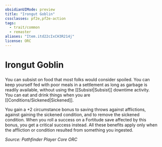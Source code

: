```yaml
---
obsidianUIMode: preview
title: "Irongut Goblin"
cssclasses: pf2e,pf2e-action
tags:
  - trait/common
  - remaster
aliases: "Item.itd22cIxCH3R214j"
license: ORC
---
```

# Irongut Goblin

### 






You can subsist on food that most folks would consider spoiled. You can keep yourself fed with poor meals in a settlement as long as garbage is readily available, without using the [[Subsist|Subsist]] downtime activity. You can eat and drink things when you are [[Conditions/Sickened|Sickened]].

You gain a +2 circumstance bonus to saving throws against afflictions, against gaining the sickened condition, and to remove the sickened condition. When you roll a success on a Fortitude save affected by this bonus, you get a critical success instead. All these benefits apply only when the affliction or condition resulted from something you ingested.

*Source: Pathfinder Player Core*
*ORC*